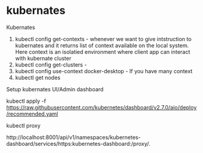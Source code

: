 # kubernates

Kubernates


1. kubectl config get-contexts   - whenever we want to give intstruction to kubernates and it returns list of context available on the local system. Here context is an isolatied environment where client app can interact with kubernate cluster
2. kubectl config get-clusters  - 
3. kubectl config use-context docker-desktop - If you have many context
4. kubectl get nodes

Setup kubernates UI/Admin dashboard

kubectl apply -f https://raw.githubusercontent.com/kubernetes/dashboard/v2.7.0/aio/deploy/recommended.yaml

kubectl proxy

http://localhost:8001/api/v1/namespaces/kubernetes-dashboard/services/https:kubernetes-dashboard:/proxy/.
